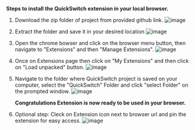 **Steps to install the QuickSwitch extension in your local browser.**

1) Download the zip folder of project from provided github link.
      ![image](https://github.com/user-attachments/assets/b5f09c9a-0883-47e8-93a4-9cc86b1ece9d)


   
2) Extract the folder and save it in your desired location
     ![image](https://github.com/user-attachments/assets/ba8a8a19-5843-434d-ac56-63cf86480a9f)


   
3) Open the chrome bowser and click on the browser menu button, then navigate to "Extensions" and then "Manage Extensions".
     ![image](https://github.com/user-attachments/assets/3ea9e7a6-e52a-4b46-9eb7-3b98e5673ebb)


   
4) Once on Extensions page then click on "My Extensions" and then click on "Load unpacked" button.
    ![image](https://github.com/user-attachments/assets/7d5e33c1-2cf3-4704-89aa-abb5b59a1fad)


   
5) Navigate to the folder where QuickSwitch project is saved on your computer, select the "QuickSwitch" Folder and click "select Folder" on the prompted window. 
    ![image](https://github.com/user-attachments/assets/a8c6d2cb-0544-46ad-a407-54ac72cbdca1)



   **Congratulations Extension is now ready to be used in your browser.**


   
6) Optional step: Cleck on Extension icon next to browser url and pin the extension for easy access.
     ![image](https://github.com/user-attachments/assets/a056d1e4-f58d-4189-b471-47172b9a954b)

